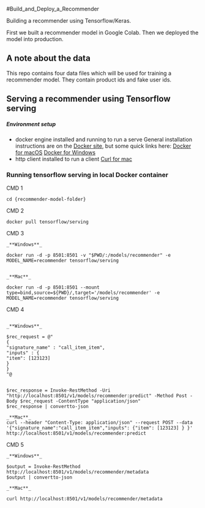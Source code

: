 #Build_and_Deploy_a_Recommender

Building a recommender using Tensorflow/Keras.

First we built a recommender model in Google Colab. Then we deployed the model into production.

## A note about the data
This repo contains four data files which will be used for training a recommender model. They contain product ids and fake user ids.

## Serving a recommender using Tensorflow serving

##### Environment setup
- docker engine installed and running to run a serve
    General installation instructions are on the [Docker site](https://docs.docker.com/get-docker/), but some quick links here:
    [Docker for macOS](https://docs.docker.com/docker-for-mac/install/)
    [Docker for Windows](https://docs.docker.com/docker-for-windows/install/)
- http client installed to run a client 
    [Curl for mac](https://curl.haxx.se/dlwiz/?type=source&os=Mac+OS+X)  
    
### Running tensorflow serving in local Docker container

CMD 1

````
cd {recommender-model-folder}
````

CMD 2 

````
docker pull tensorflow/serving
````

CMD 3

````
_**Windows**_

docker run -d -p 8501:8501 -v "$PWD/:/models/recommender" -e MODEL_NAME=recommender tensorflow/serving

````

```

_**Mac**_

docker run -d -p 8501:8501 --mount type=bind,source=${PWD}/,target='/models/recommender' -e MODEL_NAME=recommender tensorflow/serving

````

CMD 4

````

_**Windows**_

$rec_request = @"
{
"signature_name" : "call_item_item",
"inputs" : {
"item": [123123]
}
}
"@


$rec_response = Invoke-RestMethod -Uri "http://localhost:8501/v1/models/recommender:predict" -Method Post -Body $rec_request -ContentType "application/json"
$rec_response | convertto-json

````

````
_**Mac**_
curl --header "Content-Type: application/json" --request POST --data '{"signature_name":"call_item_item","inputs": {"item": [123123] } }' http://localhost:8501/v1/models/recommender:predict
````

CMD 5 

````
_**Windows**_

$output = Invoke-RestMethod http://localhost:8501/v1/models/recommender/metadata
$output | convertto-json
````

````
_**Mac**_

curl http://localhost:8501/v1/models/recommender/metadata

````
